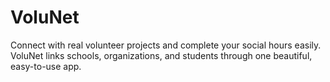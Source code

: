 # VoluNet
Connect with real volunteer projects and complete your social hours easily. VoluNet links schools, organizations, and students through one beautiful, easy-to-use app.
